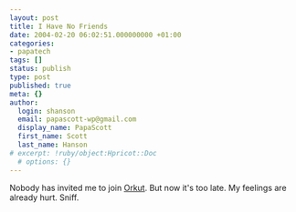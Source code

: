 ```yaml
---
layout: post
title: I Have No Friends
date: 2004-02-20 06:02:51.000000000 +01:00
categories:
- papatech
tags: []
status: publish
type: post
published: true
meta: {}
author:
  login: shanson
  email: papascott-wp@gmail.com
  display_name: PapaScott
  first_name: Scott
  last_name: Hanson
# excerpt: !ruby/object:Hpricot::Doc
  # options: {}
---
```

<p>Nobody has invited me to join <a href="http://www.orkut.com/">Orkut</a>. But now it's too late. My feelings are already hurt. Sniff.</p>

